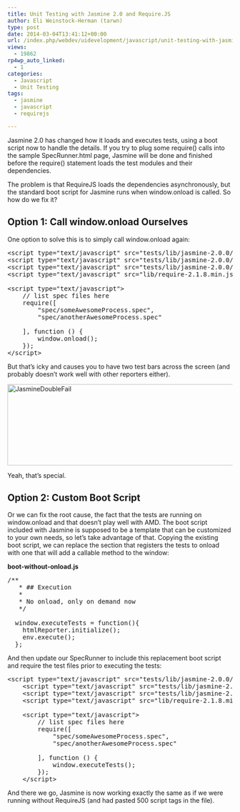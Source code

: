 ```yaml
---
title: Unit Testing with Jasmine 2.0 and Require.JS
author: Eli Weinstock-Herman (tarwn)
type: post
date: 2014-03-04T13:41:12+00:00
url: /index.php/webdev/uidevelopment/javascript/unit-testing-with-jasmine-2-0-and-require-js/
views:
  - 19862
rp4wp_auto_linked:
  - 1
categories:
  - Javascript
  - Unit Testing
tags:
  - jasmine
  - javascript
  - requirejs

---
```

Jasmine 2.0 has changed how it loads and executes tests, using a boot script now to handle the details. If you try to plug some require() calls into the sample SpecRunner.html page, Jasmine will be done and finished before the require() statement loads the test modules and their dependencies.

The problem is that RequireJS loads the dependencies asynchronously, but the standard boot script for Jasmine runs when window.onload is called. So how do we fix it?

## Option 1: Call window.onload Ourselves

One option to solve this is to simply call window.onload again:

<pre>&lt;script type="text/javascript" src="tests/lib/jasmine-2.0.0/jasmine.js"&gt;&lt;/script&gt;
&lt;script type="text/javascript" src="tests/lib/jasmine-2.0.0/jasmine-html.js"&gt;&lt;/script&gt;
&lt;script type="text/javascript" src="tests/lib/jasmine-2.0.0/boot.js"&gt;&lt;/script&gt;
&lt;script type="text/javascript" src="lib/require-2.1.8.min.js" data-main="test-main"&gt;&lt;/script&gt;

&lt;script type="text/javascript"&gt;
	// list spec files here
	require([
		"spec/someAwesomeProcess.spec",
		"spec/anotherAwesomeProcess.spec"

	], function () {
		window.onload();
	});
&lt;/script&gt;</pre>

But that&#8217;s icky and causes you to have two test bars across the screen (and probably doesn&#8217;t work well with other reporters either).

[<img src="/wp-content/uploads/2014/02/JasmineDoubleFail.png" alt="JasmineDoubleFail" width="726" height="182" class="aligncenter size-full wp-image-2477" srcset="/wp-content/uploads/2014/02/JasmineDoubleFail.png 726w, /wp-content/uploads/2014/02/JasmineDoubleFail-300x75.png 300w" sizes="(max-width: 726px) 100vw, 726px" />][1]

Yeah, that&#8217;s special.

## Option 2: Custom Boot Script

Or we can fix the root cause, the fact that the tests are running on window.onload and that doesn&#8217;t play well with AMD. The boot script included with Jasmine is supposed to be a template that can be customized to your own needs, so let&#8217;s take advantage of that. Copying the existing boot script, we can replace the section that registers the tests to onload with one that will add a callable method to the window:

**boot-without-onload.js**

<pre>/**
   * ## Execution
   *
   * No onload, only on demand now
   */

  window.executeTests = function(){
    htmlReporter.initialize();
    env.execute();
  };</pre>

And then update our SpecRunner to include this replacement boot script and require the test files prior to executing the tests:

<pre>&lt;script type="text/javascript" src="tests/lib/jasmine-2.0.0/jasmine.js"&gt;&lt;/script&gt;
    &lt;script type="text/javascript" src="tests/lib/jasmine-2.0.0/jasmine-html.js"&gt;&lt;/script&gt;
    &lt;script type="text/javascript" src="tests/lib/jasmine-2.0.0/boot-without-onload.js"&gt;&lt;/script&gt;
    &lt;script type="text/javascript" src="lib/require-2.1.8.min.js" data-main="test-main"&gt;&lt;/script&gt;

    &lt;script type="text/javascript"&gt;
        // list spec files here
        require([
            "spec/someAwesomeProcess.spec",
            "spec/anotherAwesomeProcess.spec"

        ], function () {
            window.executeTests();
        });
    &lt;/script&gt;</pre>

And there we go, Jasmine is now working exactly the same as if we were running without RequireJS (and had pasted 500 script tags in the file).

 [1]: /wp-content/uploads/2014/02/JasmineDoubleFail.png